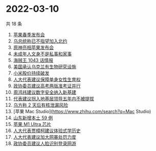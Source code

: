 # 2022-03-10

共 18 条

<!-- BEGIN -->
<!-- 最后更新时间 Thu Mar 10 2022 02:14:29 GMT+0800 (China Standard Time) -->

1. [苹果春季发布会](https://www.zhihu.com/search?q=苹果春季发布会)
1. [乌总统称已不指望加入北约](https://www.zhihu.com/search?q=俄罗斯乌克兰)
1. [原神亮相苹果发布会](https://www.zhihu.com/search?q=原神)
1. [未成年人文身不是私事和家事](https://www.zhihu.com/search?q=未成年文身)
1. [海贼王 1043 话情报](https://www.zhihu.com/search?q=海贼王)
1. [美国承认乌克兰有生物研究设施](https://www.zhihu.com/search?q=乌克兰生物研究设施)
1. [小米股价持续破发](https://www.zhihu.com/search?q=小米)
1. [人大代表建议保障单身女性生育权](https://www.zhihu.com/search?q=保障单身女性生育权)
1. [政协委员建议高考两版准考证并行](https://www.zhihu.com/search?q=高考纸版电子版准考证并行)
1. [周鸿祎建议数字安全纳入新基建](https://www.zhihu.com/search?q=周鸿祎建议数字安全纳入新基建)
1. [代表建议拐入地基层领导五年内不被提拔](https://www.zhihu.com/search?q=拐入地基层领导五年内不被提拔)
1. [乌方称 2 天后有核泄漏风险](https://www.zhihu.com/search?q=核泄漏风险)
1. [苹果 Mac Studio](https://www.zhihu.com/search?q=Mac Studio)
1. [山东新增本土 59 例](https://www.zhihu.com/search?q=山东疫情)
1. [苹果 M1 Ultra 芯片](https://www.zhihu.com/search?q=M1芯片)
1. [人大代表贾樟柯建议体验式学历史](https://www.zhihu.com/search?q=人大代表贾樟柯)
1. [人大代表建议加大网暴处罚力度](https://www.zhihu.com/search?q=人大代表建议加大网暴处罚力度)
1. [政协委员建议人脸识别登录网游](https://www.zhihu.com/search?q=强制人脸识别登录网游)

<!-- END -->
